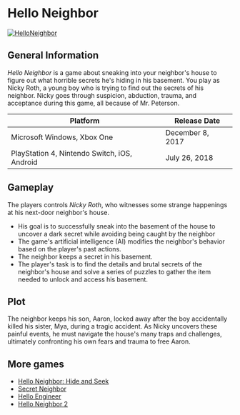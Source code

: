 # Hello Neighbor
[![HelloNeighbor](https://static.wikia.nocookie.net/fictionalcrossover/images/3/3c/NeighborLogo.webp/revision/latest/scale-to-width-down/1200?cb=20220818134933)](https://store.steampowered.com/app/1321680/Hello_Neighbor_2/)
## General Information
*Hello Neighbor* is a game about sneaking into your neighbor's house to figure out what horrible secrets he's hiding in his basement. You play as Nicky Roth, a young boy who is trying to find out the secrets of his neighbor. Nicky goes through suspicion, abduction, trauma, and acceptance during this game, all because of Mr. Peterson.

| Platform | Release Date |
|----------|--------------|
| Microsoft Windows, Xbox One | December 8, 2017 |
| PlayStation 4, Nintendo Switch, iOS, Android | July 26, 2018 |


## Gameplay
The players controls *Nicky Roth*, who witnesses some strange happenings at his next-door neighbor's house. 
* His goal is to successfully sneak into the basement of the house to uncover a dark secret while avoiding being caught by the neighbor
* The game's artificial intelligence (AI) modifies the neighbor's behavior based on the player's past actions.
* The neighbor keeps a secret in his basement.
* The player's task is to find the details and brutal secrets of the neighbor's house and solve a series of puzzles to gather the item needed to unlock and access his basement.

## Plot
The neighbor keeps his son, Aaron, locked away after the boy accidentally killed his sister, Mya, during a tragic accident. As Nicky uncovers these painful events, he must navigate the house's many traps and challenges, ultimately confronting his own fears and trauma to free Aaron.  

## More games
* [Hello Neighbor: Hide and Seek](https://www.helloneighborgame.com/hide-and-seek)
* [Secret Neighbor](https://www.secretneighbor.com/)
* [Hello Engineer](https://www.helloengineer.com/)
* [Hello Neighbor 2](https://www.helloneighbor2.com/)

  
